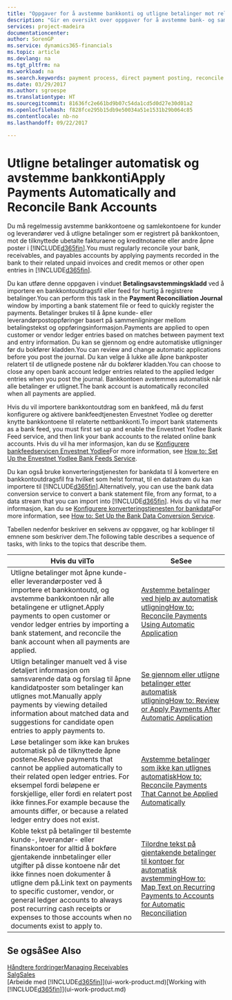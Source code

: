 ```yaml
---
title: "Oppgaver for å avstemme bankkonti og utligne betalinger mot relaterte poster | Microsoft-dokumentasjon"
description: "Gir en oversikt over oppgaver for å avstemme bank- og samlekontiene, bokføre innbetalinger og utgifter og utligne betalinger automatisk."
services: project-madeira
documentationcenter: 
author: SorenGP
ms.service: dynamics365-financials
ms.topic: article
ms.devlang: na
ms.tgt_pltfrm: na
ms.workload: na
ms.search.keywords: payment process, direct payment posting, reconcile payment, expenses, cash receipts
ms.date: 03/29/2017
ms.author: sgroespe
ms.translationtype: HT
ms.sourcegitcommit: 81636fc2e661bd9b07c54da1cd5d0d27e30d01a2
ms.openlocfilehash: f828fce295b15db9e50034a51e1531b29b064c85
ms.contentlocale: nb-no
ms.lasthandoff: 09/22/2017

---
```

# <a name="apply-payments-automatically-and-reconcile-bank-accounts"></a><span data-ttu-id="0d75d-103">Utligne betalinger automatisk og avstemme bankkonti</span><span class="sxs-lookup"><span data-stu-id="0d75d-103">Apply Payments Automatically and Reconcile Bank Accounts</span></span>
<span data-ttu-id="0d75d-104">Du må regelmessig avstemme bankkontoene og samlekontoene for kunder og leverandører ved å utligne betalinger som er registrert på bankkontoen, mot de tilknyttede ubetalte fakturaene og kreditnotaene eller andre åpne poster i [!INCLUDE[d365fin](includes/d365fin_long_md.md)].</span><span class="sxs-lookup"><span data-stu-id="0d75d-104">You must regularly reconcile your bank, receivables, and payables accounts by applying payments recorded in the bank to their related unpaid invoices and credit memos or other open entries in [!INCLUDE[d365fin](includes/d365fin_long_md.md)].</span></span>  

<span data-ttu-id="0d75d-105">Du kan utføre denne oppgaven i vinduet **Betalingsavstemmingskladd** ved å importere en bankkontoutdragsfil eller feed for hurtig å registrere betalinger.</span><span class="sxs-lookup"><span data-stu-id="0d75d-105">You can perform this task in the **Payment Reconciliation Journal** window by importing a bank statement file or feed to quickly register the payments.</span></span> <span data-ttu-id="0d75d-106">Betalinger brukes til å åpne kunde- eller leverandørpostoppføringer basert på sammenligninger mellom betalingstekst og oppføringsinformasjon.</span><span class="sxs-lookup"><span data-stu-id="0d75d-106">Payments are applied to open customer or vendor ledger entries based on matches between payment text and entry information.</span></span> <span data-ttu-id="0d75d-107">Du kan se gjennom og endre automatiske utligninger før du bokfører kladden.</span><span class="sxs-lookup"><span data-stu-id="0d75d-107">You can review and change automatic applications before you post the journal.</span></span> <span data-ttu-id="0d75d-108">Du kan velge å lukke alle åpne bankposter relatert til de utlignede postene når du bokfører kladden.</span><span class="sxs-lookup"><span data-stu-id="0d75d-108">You can choose to close any open bank account ledger entries related to the applied ledger entries when you post the journal.</span></span> <span data-ttu-id="0d75d-109">Bankkontoen avstemmes automatisk når alle betalinger er utlignet.</span><span class="sxs-lookup"><span data-stu-id="0d75d-109">The bank account is automatically reconciled when all payments are applied.</span></span>  

<span data-ttu-id="0d75d-110">Hvis du vil importere bankkontoutdrag som en bankfeed, må du først konfigurere og aktivere bankfeedtjenesten Envestnet Yodlee og deretter knytte bankkontoene til relaterte nettbankkonti.</span><span class="sxs-lookup"><span data-stu-id="0d75d-110">To import bank statements as a bank feed, you must first set up and enable the Envestnet Yodlee Bank Feed service, and then link your bank accounts to the related online bank accounts.</span></span> <span data-ttu-id="0d75d-111">Hvis du vil ha mer informasjon, kan du se [Konfigurere bankfeedservicen Envestnet Yodlee](bank-how-setup-bank-statement-service.md)</span><span class="sxs-lookup"><span data-stu-id="0d75d-111">For more information, see [How to: Set Up the Envestnet Yodlee Bank Feeds Service](bank-how-setup-bank-statement-service.md).</span></span>  

<span data-ttu-id="0d75d-112">Du kan også bruke konverteringstjenesten for bankdata til å konvertere en bankkontoutdragsfil fra hvilket som helst format, til en datastrøm du kan importere til [!INCLUDE[d365fin](includes/d365fin_long_md.md)].</span><span class="sxs-lookup"><span data-stu-id="0d75d-112">Alternatively, you can use the bank data conversion service to convert a bank statement file, from any format, to a data stream that you can import into [!INCLUDE[d365fin](includes/d365fin_long_md.md)].</span></span> <span data-ttu-id="0d75d-113">Hvis du vil ha mer informasjon, kan du se [Konfigurere konverteringstjenesten for bankdata](bank-how-setup-bank-data-conversion-service.md)</span><span class="sxs-lookup"><span data-stu-id="0d75d-113">For more information, see [How to: Set Up the Bank Data Conversion Service](bank-how-setup-bank-data-conversion-service.md).</span></span>  

<span data-ttu-id="0d75d-114">Tabellen nedenfor beskriver en sekvens av oppgaver, og har koblinger til emnene som beskriver dem.</span><span class="sxs-lookup"><span data-stu-id="0d75d-114">The following table describes a sequence of tasks, with links to the topics that describe them.</span></span>  

| <span data-ttu-id="0d75d-115">Hvis du vil</span><span class="sxs-lookup"><span data-stu-id="0d75d-115">To</span></span> | <span data-ttu-id="0d75d-116">Se</span><span class="sxs-lookup"><span data-stu-id="0d75d-116">See</span></span> |
| --- | --- |
| <span data-ttu-id="0d75d-117">Utligne betalinger mot åpne kunde- eller leverandørposter ved å importere et bankkontoutd, og avstemme bankkontoen når alle betalingene er utlignet.</span><span class="sxs-lookup"><span data-stu-id="0d75d-117">Apply payments to open customer or vendor ledger entries by importing a bank statement, and reconcile the bank account when all payments are applied.</span></span> |[<span data-ttu-id="0d75d-118">Avstemme betalinger ved hjelp av automatisk utligning</span><span class="sxs-lookup"><span data-stu-id="0d75d-118">How to: Reconcile Payments Using Automatic Application</span></span>](receivables-how-reconcile-payments-auto-application.md) |
| <span data-ttu-id="0d75d-119">Utlign betalinger manuelt ved å vise detaljert informasjon om samsvarende data og forslag til åpne kandidatposter som betalinger kan utlignes mot.</span><span class="sxs-lookup"><span data-stu-id="0d75d-119">Manually apply payments by viewing detailed information about matched data and suggestions for candidate open entries to apply payments to.</span></span> |[<span data-ttu-id="0d75d-120">Se gjennom eller utligne betalinger etter automatisk utligning</span><span class="sxs-lookup"><span data-stu-id="0d75d-120">How to: Review or Apply Payments After Automatic Application</span></span>](receivables-how-review-apply-payments-auto-application.md) |
| <span data-ttu-id="0d75d-121">Løse betalinger som ikke kan brukes automatisk på de tilknyttede åpne postene.</span><span class="sxs-lookup"><span data-stu-id="0d75d-121">Resolve payments that cannot be applied automatically to their related open ledger entries.</span></span> <span data-ttu-id="0d75d-122">For eksempel fordi beløpene er forskjellige, eller fordi en relatert post ikke finnes.</span><span class="sxs-lookup"><span data-stu-id="0d75d-122">For example because the amounts differ, or because a related ledger entry does not exist.</span></span> |[<span data-ttu-id="0d75d-123">Avstemme betalinger som ikke kan utlignes automatisk</span><span class="sxs-lookup"><span data-stu-id="0d75d-123">How to: Reconcile Payments That Cannot be Applied Automatically</span></span>](receivables-how-reconcile-payments-cannot-apply-auto.md) |
| <span data-ttu-id="0d75d-124">Koble tekst på betalinger til bestemte kunde-, leverandør- eller finanskontoer for alltid å bokføre gjentakende innbetalinger eller utgifter på disse kontoene når det ikke finnes noen dokumenter å utligne dem på.</span><span class="sxs-lookup"><span data-stu-id="0d75d-124">Link text on payments to specific customer, vendor, or general ledger accounts to always post recurring cash receipts or expenses to those accounts when no documents exist to apply to.</span></span> |[<span data-ttu-id="0d75d-125">Tilordne tekst på gjentakende betalinger til kontoer for automatisk avstemming</span><span class="sxs-lookup"><span data-stu-id="0d75d-125">How to: Map Text on Recurring Payments to Accounts for Automatic Reconciliation</span></span>](receivables-how-map-text-recurring-payments-accounts-auto-reconcilliation.md) |

## <a name="see-also"></a><span data-ttu-id="0d75d-126">Se også</span><span class="sxs-lookup"><span data-stu-id="0d75d-126">See Also</span></span>
[<span data-ttu-id="0d75d-127">Håndtere fordringer</span><span class="sxs-lookup"><span data-stu-id="0d75d-127">Managing Receivables</span></span>](receivables-manage-receivables.md)  
[<span data-ttu-id="0d75d-128">Salg</span><span class="sxs-lookup"><span data-stu-id="0d75d-128">Sales</span></span>](sales-manage-sales.md)  
<span data-ttu-id="0d75d-129">[Arbeide med [!INCLUDE[d365fin](includes/d365fin_md.md)]](ui-work-product.md)</span><span class="sxs-lookup"><span data-stu-id="0d75d-129">[Working with [!INCLUDE[d365fin](includes/d365fin_md.md)]](ui-work-product.md)</span></span>

